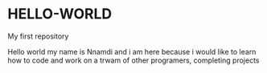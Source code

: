 # HELLO-WORLD
My first  repository

Hello world my name is Nnamdi and i am here because i would like to learn how to code and work on a trwam of other programers, completing projects 
 
